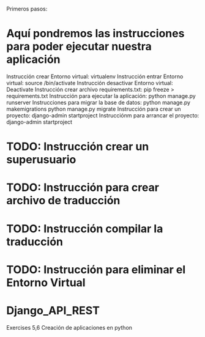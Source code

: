 Primeros pasos:
# Aquí pondremos las instrucciones para poder ejecutar nuestra aplicación
Instrucción crear Entorno virtual: virtualenv <nombre>
Instrucción entrar Entorno virtual: source <nombre>/bin/activate
Instrucción desactivar Entorno virtual: Deactivate
Instrucción crear archivo requirements.txt: pip freeze > requirements.txt
Instrucción para ejecutar la aplicación: python manage.py runserver
Instrucciones para migrar la base de datos: python manage.py makemigrations <nombre app>
python manage.py migrate
Instrucción para crear un proyecto: django-admin startproject <nombre>
Instrucciónm para arrancar el proyecto: django-admin startproject <nombre>
# TODO: Instrucción crear un superusuario
# TODO: Instrucción para crear archivo de traducción
# TODO: Instrucción compilar la traducción
# TODO: Instrucción para eliminar el Entorno Virtual
# Django_API_REST
Exercises 5,6 Creación de aplicaciones en python
